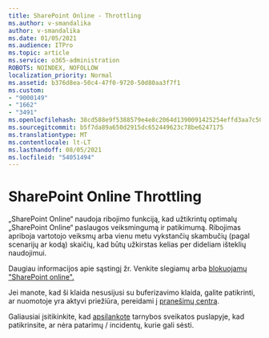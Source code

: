```yaml
---
title: SharePoint Online - Throttling
ms.author: v-smandalika
author: v-smandalika
ms.date: 01/05/2021
ms.audience: ITPro
ms.topic: article
ms.service: o365-administration
ROBOTS: NOINDEX, NOFOLLOW
localization_priority: Normal
ms.assetid: b376d8ea-50c4-47f0-9720-50d80aa3f7f1
ms.custom:
- "9000149"
- "1662"
- "3491"
ms.openlocfilehash: 38cd588e9f5388579e4e8c2064d1390091425254effd3aa7c50c4f2cbc80ce53
ms.sourcegitcommit: b5f7da89a650d2915dc652449623c78be6247175
ms.translationtype: MT
ms.contentlocale: lt-LT
ms.lasthandoff: 08/05/2021
ms.locfileid: "54051494"
---
```

# <a name="sharepoint-online-throttling"></a>SharePoint Online Throttling

„SharePoint Online“ naudoja ribojimo funkciją, kad užtikrintų optimalų „SharePoint Online“ paslaugos veiksmingumą ir patikimumą. Ribojimas apriboja vartotojo veiksmų arba vienu metu vykstančių skambučių (pagal scenarijų ar kodą) skaičių, kad būtų užkirstas kelias per dideliam išteklių naudojimui. 

Daugiau informacijos apie sąstingį žr. Venkite slegiamų arba [blokuojamų "SharePoint online".](https://docs.microsoft.com/sharepoint/dev/general-development/how-to-avoid-getting-throttled-or-blocked-in-sharepoint-online)

Jei manote, kad ši klaida nesusijusi su buferizavimo klaida, galite patikrinti, ar nuomotoje yra aktyvi priežiūra, pereidami į [pranešimų centrą](https://portal.office.com/adminportal/home#/MessageCenter).

 Galiausiai įsitikinkite, kad [apsilankote](https://portal.office.com/adminportal/home#/servicehealth) tarnybos sveikatos puslapyje, kad patikrinsite, ar nėra patarimų / incidentų, kurie gali sėsti.

